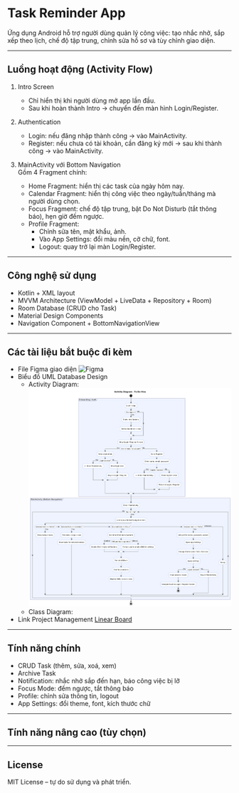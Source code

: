 # Task Reminder App

Ứng dụng Android hỗ trợ người dùng quản lý công việc: tạo nhắc nhở, sắp xếp theo lịch, chế độ tập trung, chỉnh sửa hồ sơ và tùy chỉnh giao diện.

---

## Luồng hoạt động (Activity Flow)

1. Intro Screen
    - Chỉ hiển thị khi người dùng mở app lần đầu.
    - Sau khi hoàn thành Intro → chuyển đến màn hình Login/Register.

2. Authentication
    - Login: nếu đăng nhập thành công → vào MainActivity.
    - Register: nếu chưa có tài khoản, cần đăng ký mới → sau khi thành công → vào MainActivity.

3. MainActivity với Bottom Navigation  
   Gồm 4 Fragment chính:
    - Home Fragment: hiển thị các task của ngày hôm nay.
    - Calendar Fragment: hiển thị công việc theo ngày/tuần/tháng mà người dùng chọn.
    - Focus Fragment: chế độ tập trung, bật Do Not Disturb (tắt thông báo), hẹn giờ đếm ngược.
    - Profile Fragment:
        - Chỉnh sửa tên, mật khẩu, ảnh.
        - Vào App Settings: đổi màu nền, cỡ chữ, font.
        - Logout: quay trở lại màn Login/Register.

---

## Công nghệ sử dụng

- Kotlin + XML layout
- MVVM Architecture (ViewModel + LiveData + Repository + Room)
- Room Database (CRUD cho Task)
- Material Design Components
- Navigation Component + BottomNavigationView

---

## Các tài liệu bắt buộc đi kèm

- File Figma giao diện ![Figma](https://www.figma.com/design/LRVrvGHMESFCsBnefyLQmP/UpTodo---Todo-list-app-UI-Kit--Community-?node-id=0-1&p=f&t=FNBNRS5aGF9ye1jw-0)
- Biểu đồ UML Database Design 
  - Activity Diagram:
  ![](app/uml/ActivityDiagram.png)
  - Class Diagram:
- Link Project Management [Linear Board](https://linear.app/todohive/team/TOD/active)

---

## Tính năng chính

- CRUD Task (thêm, sửa, xoá, xem)
- Archive Task
- Notification: nhắc nhở sắp đến hạn, báo công việc bị lỡ
- Focus Mode: đếm ngược, tắt thông báo
- Profile: chỉnh sửa thông tin, logout
- App Settings: đổi theme, font, kích thước chữ

---

## Tính năng nâng cao (tùy chọn)

---

## License

MIT License – tự do sử dụng và phát triển.
